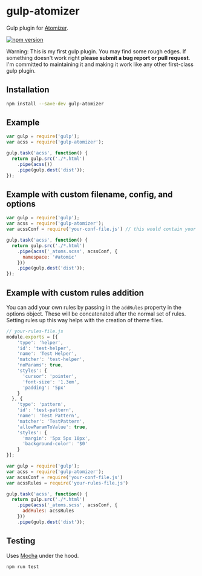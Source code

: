# gulp-atomizer

Gulp plugin for [Atomizer](https://github.com/yahoo/atomizer).

[![npm version](https://badge.fury.io/js/gulp-atomizer.svg)](https://badge.fury.io/js/gulp-atomizer)

Warning: This is my first gulp plugin.  You may find some rough edges.  If something doesn't work right **please submit a bug report or pull request**.  I'm committed to maintaining it and making it work like any other first-class gulp plugin.

## Installation
```bash
npm install --save-dev gulp-atomizer
```

## Example
```js
var gulp = require('gulp');
var acss = require('gulp-atomizer');

gulp.task('acss', function() {
  return gulp.src('./*.html')
    .pipe(acss())
    .pipe(gulp.dest('dist'));
});
```

## Example with custom filename, config, and options
```js
var gulp = require('gulp');
var acss = require('gulp-atomizer');
var acssConf = require('your-conf-file.js') // this would contain your breakpoint definitions, customs, etc.

gulp.task('acss', function() {
  return gulp.src('./*.html')
    .pipe(acss('_atoms.scss', acssConf, {
      namespace: '#atomic'
    }))
    .pipe(gulp.dest('dist'));
});
```

## Example with custom rules addition
You can add your own rules by passing in the `addRules` property in the options object. These will be concatenated after the normal set of rules. Setting rules up this way helps with the creation of theme files.
```js
// your-rules-file.js
module.exports = [{
    'type': 'helper',
    'id': 'test-helper',
    'name': 'Test Helper',
    'matcher': 'test-helper',
    'noParams': true,
    'styles': {
      'cursor': 'pointer',
      'font-size': '1.3em',
      'padding': '5px'
    }
  }, {
    'type': 'pattern',
    'id': 'test-pattern',
    'name': 'Test Pattern',
    'matcher': 'TestPattern',
    'allowParamToValue': true,
    'styles': {
      'margin': '5px 5px 10px',
      'background-color': '$0'
    }
}];
```
```js
var gulp = require('gulp');
var acss = require('gulp-atomizer');
var acssConf = require('your-conf-file.js')
var acssRules = require('your-rules-file.js')

gulp.task('acss', function() {
  return gulp.src('./*.html')
    .pipe(acss('_atoms.scss', acssConf, {
      addRules: acssRules
    }))
    .pipe(gulp.dest('dist'));
```

## Testing
Uses [Mocha](http://mochajs.org/) under the hood.
```bash
npm run test
```
